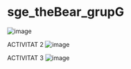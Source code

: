 # sge_theBear_grupG
![image](https://github.com/user-attachments/assets/be661fc2-3bc9-4ea7-b5ad-a767972af0c0)

ACTIVITAT 2
![image](https://github.com/user-attachments/assets/aa356505-5719-4474-a19d-dcc44de8eefb)

ACTIVITAT 3
![image](https://github.com/user-attachments/assets/bb3d7691-2d2f-48fd-971d-73d674213732)




